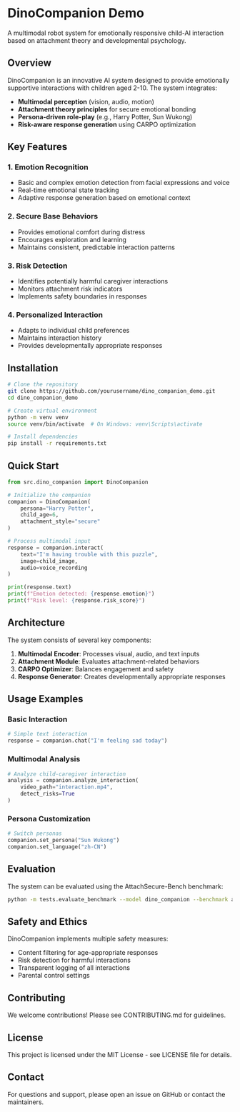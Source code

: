 # DinoCompanion Demo

A multimodal robot system for emotionally responsive child-AI interaction based on attachment theory and developmental psychology.

## Overview

DinoCompanion is an innovative AI system designed to provide emotionally supportive interactions with children aged 2-10. The system integrates:

- **Multimodal perception** (vision, audio, motion)
- **Attachment theory principles** for secure emotional bonding
- **Persona-driven role-play** (e.g., Harry Potter, Sun Wukong)
- **Risk-aware response generation** using CARPO optimization

## Key Features

### 1. Emotion Recognition
- Basic and complex emotion detection from facial expressions and voice
- Real-time emotional state tracking
- Adaptive response generation based on emotional context

### 2. Secure Base Behaviors
- Provides emotional comfort during distress
- Encourages exploration and learning
- Maintains consistent, predictable interaction patterns

### 3. Risk Detection
- Identifies potentially harmful caregiver interactions
- Monitors attachment risk indicators
- Implements safety boundaries in responses

### 4. Personalized Interaction
- Adapts to individual child preferences
- Maintains interaction history
- Provides developmentally appropriate responses

## Installation

```bash
# Clone the repository
git clone https://github.com/yourusername/dino_companion_demo.git
cd dino_companion_demo

# Create virtual environment
python -m venv venv
source venv/bin/activate  # On Windows: venv\Scripts\activate

# Install dependencies
pip install -r requirements.txt
```

## Quick Start

```python
from src.dino_companion import DinoCompanion

# Initialize the companion
companion = DinoCompanion(
    persona="Harry Potter",
    child_age=6,
    attachment_style="secure"
)

# Process multimodal input
response = companion.interact(
    text="I'm having trouble with this puzzle",
    image=child_image,
    audio=voice_recording
)

print(response.text)
print(f"Emotion detected: {response.emotion}")
print(f"Risk level: {response.risk_score}")
```

## Architecture

The system consists of several key components:

1. **Multimodal Encoder**: Processes visual, audio, and text inputs
2. **Attachment Module**: Evaluates attachment-related behaviors
3. **CARPO Optimizer**: Balances engagement and safety
4. **Response Generator**: Creates developmentally appropriate responses

## Usage Examples

### Basic Interaction
```python
# Simple text interaction
response = companion.chat("I'm feeling sad today")
```

### Multimodal Analysis
```python
# Analyze child-caregiver interaction
analysis = companion.analyze_interaction(
    video_path="interaction.mp4",
    detect_risks=True
)
```

### Persona Customization
```python
# Switch personas
companion.set_persona("Sun Wukong")
companion.set_language("zh-CN")
```

## Evaluation

The system can be evaluated using the AttachSecure-Bench benchmark:

```bash
python -m tests.evaluate_benchmark --model dino_companion --benchmark attachsecure
```

## Safety and Ethics

DinoCompanion implements multiple safety measures:
- Content filtering for age-appropriate responses
- Risk detection for harmful interactions
- Transparent logging of all interactions
- Parental control settings

## Contributing

We welcome contributions! Please see CONTRIBUTING.md for guidelines.

## License

This project is licensed under the MIT License - see LICENSE file for details.

## Contact

For questions and support, please open an issue on GitHub or contact the maintainers. 
